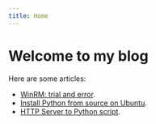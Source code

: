 ```yaml
---
title: Home
---
```


# Welcome to my blog

Here are some articles:

- [WinRM: trial and error](/winrm.html).
- [Install Python from source on Ubuntu](/install-python-from-source-on-ubuntu.html).
- [HTTP Server to Python script](/path-from-nginx-to-python.html).

